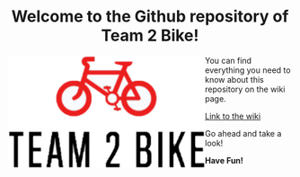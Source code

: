 <h1 align="center">Welcome to the Github repository of Team 2 Bike!</h1>
<img align="left" src="https://github.com/gxc-challenge-winter21/gxc-team-2/blob/main/images/logo2.png" href="www.google.de" width=350" height="200">
You can find everything you need to know about this repository on the wiki page.
                                
[Link to the wiki](https://github.com/gxc-challenge-winter21/gxc-team-2/wiki)
                                
Go ahead and take a look!

**Have Fun!**
